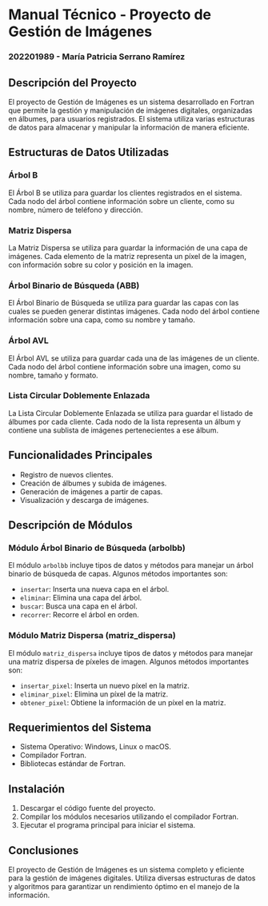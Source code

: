 # Manual Técnico - Proyecto de Gestión de Imágenes
### 202201989 - María Patricia Serrano Ramírez
## Descripción del Proyecto

El proyecto de Gestión de Imágenes es un sistema desarrollado en Fortran que permite la gestión y manipulación de imágenes digitales, organizadas en álbumes, para usuarios registrados. El sistema utiliza varias estructuras de datos para almacenar y manipular la información de manera eficiente.

## Estructuras de Datos Utilizadas

### Árbol B

El Árbol B se utiliza para guardar los clientes registrados en el sistema. Cada nodo del árbol contiene información sobre un cliente, como su nombre, número de teléfono y dirección.

### Matriz Dispersa

La Matriz Dispersa se utiliza para guardar la información de una capa de imágenes. Cada elemento de la matriz representa un píxel de la imagen, con información sobre su color y posición en la imagen.

### Árbol Binario de Búsqueda (ABB)

El Árbol Binario de Búsqueda se utiliza para guardar las capas con las cuales se pueden generar distintas imágenes. Cada nodo del árbol contiene información sobre una capa, como su nombre y tamaño.

### Árbol AVL

El Árbol AVL se utiliza para guardar cada una de las imágenes de un cliente. Cada nodo del árbol contiene información sobre una imagen, como su nombre, tamaño y formato.

### Lista Circular Doblemente Enlazada

La Lista Circular Doblemente Enlazada se utiliza para guardar el listado de álbumes por cada cliente. Cada nodo de la lista representa un álbum y contiene una sublista de imágenes pertenecientes a ese álbum.

## Funcionalidades Principales

- Registro de nuevos clientes.
- Creación de álbumes y subida de imágenes.
- Generación de imágenes a partir de capas.
- Visualización y descarga de imágenes.

## Descripción de Módulos

### Módulo Árbol Binario de Búsqueda (arbolbb)

El módulo `arbolbb` incluye tipos de datos y métodos para manejar un árbol binario de búsqueda de capas. Algunos métodos importantes son:

- `insertar`: Inserta una nueva capa en el árbol.
- `eliminar`: Elimina una capa del árbol.
- `buscar`: Busca una capa en el árbol.
- `recorrer`: Recorre el árbol en orden.

### Módulo Matriz Dispersa (matriz_dispersa)

El módulo `matriz_dispersa` incluye tipos de datos y métodos para manejar una matriz dispersa de píxeles de imagen. Algunos métodos importantes son:

- `insertar_pixel`: Inserta un nuevo píxel en la matriz.
- `eliminar_pixel`: Elimina un píxel de la matriz.
- `obtener_pixel`: Obtiene la información de un píxel en la matriz.

## Requerimientos del Sistema

- Sistema Operativo: Windows, Linux o macOS.
- Compilador Fortran.
- Bibliotecas estándar de Fortran.

## Instalación

1. Descargar el código fuente del proyecto.
2. Compilar los módulos necesarios utilizando el compilador Fortran.
3. Ejecutar el programa principal para iniciar el sistema.

## Conclusiones

El proyecto de Gestión de Imágenes es un sistema completo y eficiente para la gestión de imágenes digitales. Utiliza diversas estructuras de datos y algoritmos para garantizar un rendimiento óptimo en el manejo de la información.
